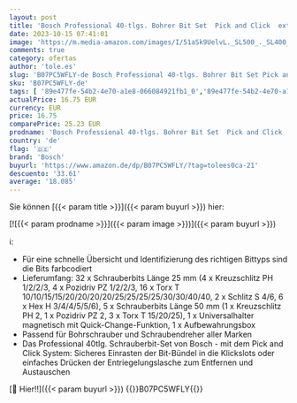 ```yaml
---
layout: post
title: 'Bosch Professional 40-tlgs. Bohrer Bit Set  Pick and Click  extra harte Schrauber Bits  mit Universalhalter  - Amazon Edition'
date: 2023-10-15 07:41:01
image: 'https://m.media-amazon.com/images/I/51aSk9UelvL._SL500_._SL400_.jpg'
comments: true
category: ofertas
author: 'tole.es'
slug: 'B07PC5WFLY-de Bosch Professional 40-tlgs. Bohrer Bit Set Pick and Click...'
sku: 'B07PC5WFLY-de'
tags: [ '89e477fe-54b2-4e70-a1e8-066084921fb1_0','89e477fe-54b2-4e70-a1e8-066084921fb1_1001','89e477fe-54b2-4e70-a1e8-066084921fb1_2301','89e477fe-54b2-4e70-a1e8-066084921fb1_3301','89e477fe-54b2-4e70-a1e8-066084921fb1_3801','89e477fe-54b2-4e70-a1e8-066084921fb1_4101','89e477fe-54b2-4e70-a1e8-066084921fb1_5701','89e477fe-54b2-4e70-a1e8-066084921fb1_6701','89e477fe-54b2-4e70-a1e8-066084921fb1_6801','89e477fe-54b2-4e70-a1e8-066084921fb1_7401','89e477fe-54b2-4e70-a1e8-066084921fb1_9401','Accessories','Accessories-SLOT2','Arborist Merchandising Root','B2B Bosch DIY - PD','BW23_Zubehoer','Baumarkt','Bis zu 55% reduziert: Bosch Professional Werkzeug und Zubehör','Bitsätze','Elektro- & Handwerkzeuge','Schraubendreher-Zubehör','Self Service','Special Features Stores','ZUBEHÖR','Zubehoer und Handwerkzeuge','Zubehör','Zubehör für Elektrowerkzeuge','bosch','🇩🇪', ]
actualPrice: 16.75 EUR
currency: EUR
price: 16.75
comparePrice: 25.23 EUR
prodname: 'Bosch Professional 40-tlgs. Bohrer Bit Set  Pick and Click  extra harte Schrauber Bits  mit Universalhalter  - Amazon Edition'
country: 'de'
flag: '🇩🇪'
brand: 'Bosch'
buyurl: 'https://www.amazon.de/dp/B07PC5WFLY/?tag=tolees0ca-21'
descuento: '33.61'
average: '18.085'
---
```


Sie können [{{< param title >}}]({{< param buyurl >}}) hier:

[![{{< param prodname >}}]({{< param image >}})]({{< param buyurl >}})

ℹ️:

- Für eine schnelle Übersicht und Identifizierung des richtigen Bittyps sind die Bits farbcodiert
- Lieferumfang: 32 x Schrauberbits Länge 25 mm (4 x Kreuzschlitz PH 1/2/2/3, 4 x Pozidriv PZ 1/2/2/3, 16 x Torx T 10/10/15/15/20/20/20/20/25/25/25/25/30/30/40/40, 2 x Schlitz S 4/6, 6 x Hex H 3/4/4/5/5/6), 5 x Schrauberbits Länge 50 mm (1 x Kreuzschlitz PH 2, 1 x Pozidriv PZ 2, 3 x Torx T 15/20/25), 1 x Universalhalter magnetisch mit Quick-Change-Funktion, 1 x Aufbewahrungsbox
- Passend für Bohrschrauber und Schraubendreher aller Marken
- Das Professional 40tlg. Schrauberbit-Set von Bosch - mit dem Pick and Click System: Sicheres Einrasten der Bit-Bündel in die Klickslots oder einfaches Drücken der Entriegelungslasche zum Entfernen und Austauschen

[🛒 Hier!!]({{< param buyurl >}})
{{<world>}}B07PC5WFLY{{</world>}}

